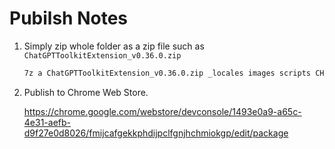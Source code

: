 # Pubilsh Notes

1. Simply zip whole folder as a zip file such as `ChatGPTToolkitExtension_v0.36.0.zip`

    ```sh
    7z a ChatGPTToolkitExtension_v0.36.0.zip _locales images scripts CHANGELOG.md manifest.json README.md
    ```

2. Publish to Chrome Web Store.

    <https://chrome.google.com/webstore/devconsole/1493e0a9-a65c-4e31-aefb-d9f27e0d8026/fmijcafgekkphdijpclfgnjhchmiokgp/edit/package>